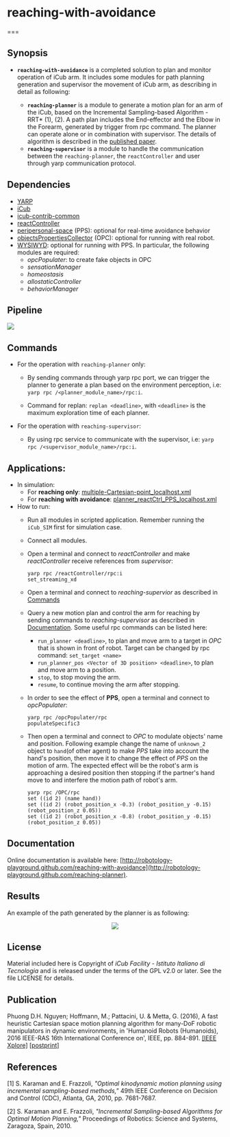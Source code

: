 # reaching-with-avoidance
===
## Synopsis

- **`reaching-with-avoidance`** is a completed solution to plan and monitor operation of iCub arm. It includes some modules for path planning generation and supervisor the movement of iCub arm, as describing in detail as following:

	- **`reaching-planner`** is a module to generate a motion plan for an arm of the iCub, based on the Incremental Sampling-based Algorithm - RRT* (1), (2). A path plan includes the End-effector and the Elbow in the Forearm, generated by trigger from rpc command. The planner can operate alone or in combination with supervisor. The details of algorithm is described in the [published paper](https://github.com/robotology-playground/reaching-planner/tree/devel#publication).
	- **`reaching-supervisor`** is a module to handle the communication between the `reaching-planner`, the `reactController` and user through yarp communication protocol.

## Dependencies
- [YARP](https://github.com/robotology/yarp)
- [iCub](https://github.com/robotology/icub-main)
- [icub-contrib-common](https://github.com/robotology/icub-contrib-common)
- [reactController](https://github.com/robotology/react-control) 
- [peripersonal-space](https://github.com/robotology/peripersonal-space) (PPS): optional for real-time avoidance behavior
- [objectsPropertiesCollector](http://wiki.icub.org/brain/group__objectsPropertiesCollector.html) (OPC): optional for running with real robot.
- [WYSIWYD](https://github.com/robotology/wysiwyd): optional for running with PPS. In particular, the following modules are required:
	- *opcPopulater*: to create fake objects in OPC
	- *sensationManager*
	- *homeostasis*
	- *allostaticController*
	- *behaviorManager*

## Pipeline

<img src="https://github.com/robotology-playground/reaching-planner/blob/master/misc/planner_supervisor.bmp"/>

## Commands
- For the operation with `reaching-planner` only:
	- By sending commands through yarp rpc port, we can trigger the planner to generate a plan based on the environment perception,
i.e: `yarp rpc /<planner_module_name>/rpc:i`.

	- Command for replan: `replan <deadline>`, with `<deadline>` is the maximum exploration time of each planner.

- For the operation with `reaching-supervisor`:
	- By using rpc service to communicate with the supervisor, i.e: `yarp rpc /<supervisor_module_name>/rpc:i`.

## Applications:
- In simulation:
	- For **reaching only**: [multiple-Cartesian-point_localhost.xml](https://github.com/robotology-playground/reaching-planner/blob/devel/app/script/multiple-Cartesian-point_localhost.xml)
	- For **reaching with avoidance**: [planner_reactCtrl_PPS_localhost.xml](https://github.com/robotology-playground/reaching-planner/blob/devel/app/script/planner_reactCtrl_PPS_localhost.xml)
- How to run:
	- Run all modules in scripted application. Remember running the `iCub_SIM` first for simulation case.
	- Connect all modules.
	- Open a terminal and connect to *reactController* and make *reactController* receive references from *supervisor*:
	
		```
		yarp rpc /reactController/rpc:i
		set_streaming_xd
		```
	- Open a terminal and connect to *reaching-supervior* as described in [Commands](https://github.com/robotology-playground/reaching-planner/tree/devel#commands) 
	- Query a new motion plan and control the arm for reaching by sending commands to *reaching-supervisor* as described in [Documentation](https://github.com/robotology-playground/reaching-planner/tree/devel#documentation). Some useful rpc commands can be listed here:

		- `run_planner <deadline>`, to plan and move arm to a target in *OPC* that is shown in front of robot. Target can be changed by rpc command: `set_target <name>`
		- `run_planner_pos <Vector of 3D position> <deadline>`, to plan and move arm to a position. 
		- `stop`, to stop moving the arm.
		- `resume`, to continue moving the arm after stopping.

	- In order to see the effect of **PPS**, open a terminal and connect to *opcPopulater*:
		```
		yarp rpc /opcPopulater/rpc
		populateSpecific3
		```

	- Then open a terminal and connect to *OPC* to modulate objects' name and position. Following example change the name of `unknown_2` object to `hand`(of other agent) to make *PPS* take into account the hand's position, then move it to change the effect of *PPS* on the motion of arm. The expected effect will be the robot's arm is approaching a desired position then stopping if the partner's hand move to and interfere the motion path of robot's arm.
		```
		yarp rpc /OPC/rpc
		set ((id 2) (name hand))
		set ((id 2) (robot_position_x -0.3) (robot_position_y -0.15) (robot_position_z 0.05))
		set ((id 2) (robot_position_x -0.8) (robot_position_y -0.15) (robot_position_z 0.05))
		```		
	


## Documentation
Online documentation is available here: [http://robotology-playground.github.com/reaching-with-avoidance](http://robotology-playground.github.com/reaching-planner).

## Results
An example of the path generated by the planner is as following:

<p align="center">
  <img src="https://github.com/robotology-playground/reaching-planner/blob/master/misc/planning_result_GUI.bmp"/>
</p>

## License
Material included here is Copyright of *iCub Facility - Istituto Italiano di Tecnologia* and is released under the terms of the GPL v2.0 or later. See the file LICENSE for details.

## Publication
Phuong D.H. Nguyen; Hoffmann, M.; Pattacini, U. & Metta, G. (2016), A fast heuristic Cartesian space motion planning algorithm for many-DoF robotic manipulators in dynamic environments, in 'Humanoid Robots (Humanoids), 2016 IEEE-RAS 16th International Conference on', IEEE, pp. 884-891. [[IEEE Xplore]](http://dx.doi.org/10.1109/HUMANOIDS.2016.7803377) [[postprint]](https://sites.google.com/site/matejhof/publications/NguyenEtAl__CartesianSpacePlanningHumanoids_2016_postprint.pdf?attredirects=0)

## References
[1] S. Karaman and E. Frazzoli, *"Optimal kinodynamic motion planning using incremental sampling-based methods,"* 49th IEEE Conference on Decision and Control (CDC), Atlanta, GA, 2010, pp. 7681-7687.

[2] S. Karaman and E. Frazzoli, *"Incremental Sampling-based Algorithms for Optimal Motion Planning,"* Proceedings of Robotics: Science and Systems, Zaragoza, Spain, 2010.
 
